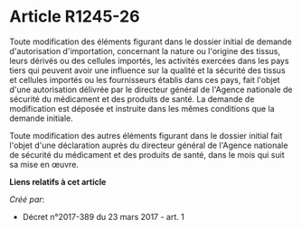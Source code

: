 # Article R1245-26

Toute modification des éléments figurant dans le dossier initial de demande d'autorisation d'importation, concernant la
nature ou l'origine des tissus, leurs dérivés ou des cellules importés, les activités exercées dans les pays tiers qui
peuvent avoir une influence sur la qualité et la sécurité des tissus et cellules importés ou les fournisseurs établis dans
ces pays, fait l'objet d'une autorisation délivrée par le directeur général de l'Agence nationale de sécurité du médicament
et des produits de santé. La demande de modification est déposée et instruite dans les mêmes conditions que la demande
initiale.

Toute modification des autres éléments figurant dans le dossier initial fait l'objet d'une déclaration auprès du directeur
général de l'Agence nationale de sécurité du médicament et des produits de santé, dans le mois qui suit sa mise en œuvre.

**Liens relatifs à cet article**

_Créé par_:

  - Décret n°2017-389 du 23 mars 2017 - art. 1
